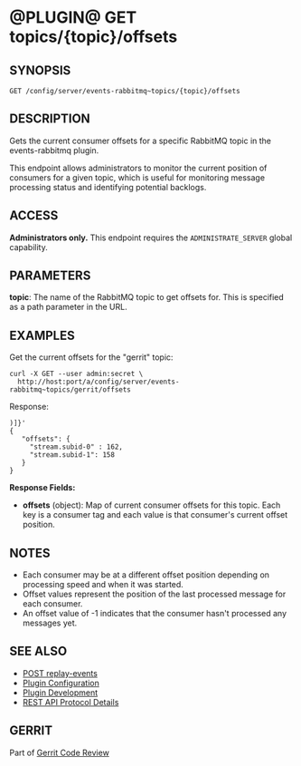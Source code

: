 @PLUGIN@ GET topics/{topic}/offsets
=====================================

SYNOPSIS
--------

```
GET /config/server/events-rabbitmq~topics/{topic}/offsets
```

DESCRIPTION
-----------
Gets the current consumer offsets for a specific RabbitMQ topic in the events-rabbitmq plugin.

This endpoint allows administrators to monitor the current position of consumers for a given topic,
which is useful for monitoring message processing status and identifying potential backlogs.

ACCESS
------
**Administrators only.** This endpoint requires the `ADMINISTRATE_SERVER` global capability.

PARAMETERS
----------
**topic**: The name of the RabbitMQ topic to get offsets for. This is specified as a path parameter
in the URL.

EXAMPLES
--------

Get the current offsets for the "gerrit" topic:

```
curl -X GET --user admin:secret \
  http://host:port/a/config/server/events-rabbitmq~topics/gerrit/offsets
```

Response:

```
)]}'
{
   "offsets": {
     "stream.subid-0" : 162,
     "stream.subid-1": 158
   }
}
```

**Response Fields:**

* **offsets** (object): Map of current consumer offsets for this topic. Each key is a consumer tag
and each value is that consumer's current offset position.

NOTES
-----

* Each consumer may be at a different offset position depending on processing speed and when it was
started.
* Offset values represent the position of the last processed message for each consumer.
* An offset value of -1 indicates that the consumer hasn't processed any messages yet.

SEE ALSO
--------

* [POST replay-events](rest-api-replay-events.html)
* [Plugin Configuration](config.html)
* [Plugin Development](../../../Documentation/dev-plugins.html)
* [REST API Protocol Details](../../../Documentation/rest-api.html#_protocol_details)

GERRIT
------
Part of [Gerrit Code Review](../../../Documentation/index.html)
